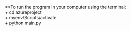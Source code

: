 **To run the program in your computer using the terminal: <br />
              + cd azureproject<br />
              + myenv\Scripts\activate <br />
              + python main.py <br />
